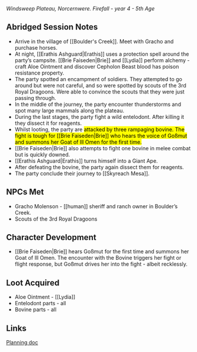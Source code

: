 *Windsweep Plateau, Norcernwere. Firefall - year 4 - 5th Age* 
## Abridged Session Notes
* Arrive in the village of [[Boulder's Creek]]. Meet with Gracho and purchase horses.
* At night, [[Erathis Ashguard|Erathis]] uses a protection spell around the party’s campsite. [[Brie Faiseden|Brie]] and [[Lydia]] perform alchemy - craft Aloe Ointment and discover Cepholon Beast blood has poison resistance property.
* The party spotted an encampment of soldiers. They attempted to go around but were not careful, and so were spotted by scouts of the 3rd Royal Dragoons. Were able to convince the scouts that they were just passing through.
* In the middle of the journey, the party encounter thunderstorms and spot many large mammals along the plateau.
* During the last stages, the party fight a wild entelodont. After killing it they dissect it for reagents. 
* Whilst looting, the party are <mark>attacked by three rampaging bovine. The fight is tough for [[Brie Faiseden|Brie]] who hears the voice of Goßmut and summons her Goat of Ill Omen for the first time.</mark>
* [[Brie Faiseden|Brie]] also attempts to fight one bovine in melee combat but is quickly downed.
* [[Erathis Ashguard|Erathis]] turns himself into a Giant Ape.
* After defeating the bovine, the party again dissect them for reagents.
* The party conclude their journey to [[Skyreach Mesa]].
## NPCs Met
* Gracho Molenson - [[human]] sheriff and ranch owner in Boulder’s Creek.
* Scouts of the 3rd Royal Dragoons
## Character Development
* [[Brie Faiseden|Brie]] hears Goßmut for the first time and summons her Goat of Ill Omen. The encounter with the Bovine triggers her fight or flight response, but Goßmut drives her into the fight - albeit recklessly.
## Loot Acquired
* Aloe Ointment - [[Lydia]]
* Entelodont parts - all
* Bovine parts - all
## Links
[Planning doc](https://docs.google.com/document/d/1OOQ4XLljrJwP9PGsN1ksA2uOANT7mqtmZx9-heJzKiM/edit#heading=h.kbsob52vo31t)